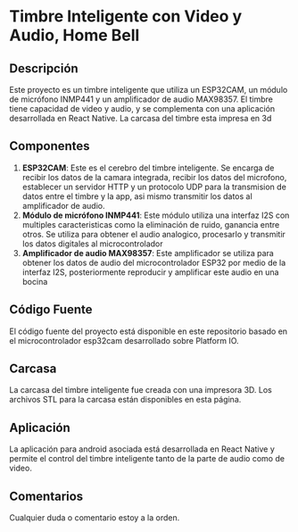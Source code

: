 # Timbre Inteligente con Video y Audio, Home Bell

## Descripción
Este proyecto es un timbre inteligente que utiliza un ESP32CAM, un módulo de micrófono INMP441 y un amplificador de audio MAX98357. El timbre tiene capacidad de video y audio, y se complementa con una aplicación desarrollada en React Native. La carcasa del timbre esta impresa en 3d

## Componentes
1. **ESP32CAM**: Este es el cerebro del timbre inteligente. Se encarga de recibir los datos de la camara integrada, recibir los datos del microfono, establecer un servidor HTTP y un protocolo UDP para la transmision de datos entre el timbre y la app, asi mismo transmitir los datos al amplificador de audio.
2. **Módulo de micrófono INMP441**: Este módulo utiliza una interfaz I2S con multiples caracteristicas como la eliminación de ruido, ganancia entre otros. Se utiliza para obtener el audio analogico, procesarlo y transmitir los datos digitales al microcontrolador
3. **Amplificador de audio MAX98357**: Este amplificador se utiliza para obtener los datos de audio del microcontrolador ESP32 por medio de la interfaz I2S, posteriormente reproducir y amplificar este audio en una bocina

## Código Fuente
El código fuente del proyecto está disponible en este repositorio basado en el microcontrolador esp32cam desarrollado sobre Platform IO.

## Carcasa
La carcasa del timbre inteligente fue creada con una impresora 3D. Los archivos STL para la carcasa están disponibles en esta página.

## Aplicación
La aplicación para android asociada está desarrollada en React Native y permite el control del timbre inteligente tanto de la parte de audio como de video.

## Comentarios
Cualquier duda o comentario estoy a la orden.
